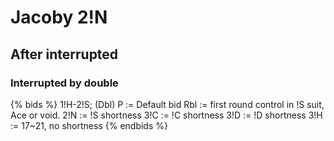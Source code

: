 # Jacoby 2!N
## After interrupted
### Interrupted by double
{% bids %}
1!H-2!S; (Dbl)
P   := Default bid
Rbl := first round control in !S suit, Ace or void.
2!N := !S shortness
3!C := !C shortness
3!D := !D shortness
3!H := 17~21, no shortness
{% endbids %}
